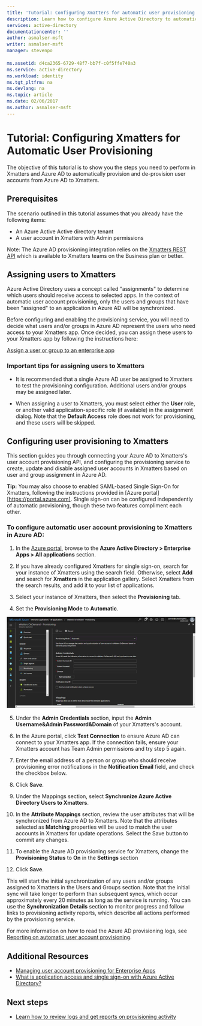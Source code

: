```yaml
---
title: 'Tutorial: Configuring Xmatters for automatic user provisioning with Azure Active Directory | Microsoft Docs'
description: Learn how to configure Azure Active Directory to automatically provision and de-provision user accounts to Xmatters.
services: active-directory
documentationcenter: ''
author: asmalser-msft
writer: asmalser-msft
manager: stevenpo

ms.assetid: d4ca2365-6729-48f7-bb7f-c0f5ffe740a3
ms.service: active-directory
ms.workload: identity
ms.tgt_pltfrm: na
ms.devlang: na
ms.topic: article
ms.date: 02/06/2017
ms.author: asmalser-msft
---
```


# Tutorial: Configuring Xmatters for Automatic User Provisioning


The objective of this tutorial is to show you the steps you need to perform in Xmatters and Azure AD to automatically provision and de-provision user accounts from Azure AD to Xmatters. 

## Prerequisites

The scenario outlined in this tutorial assumes that you already have the following items:

*   An Azure Active Active directory tenant
*   A user account in Xmatters with Admin permissions 

Note: The Azure AD provisioning integration relies on the [Xmatters REST API](https://help.xmatters.com/xmAPI/#xmatters-rest-api) which is available to Xmatters teams on the Business plan or better.

## Assigning users to Xmatters

Azure Active Directory uses a concept called "assignments" to determine which users should receive access to selected apps. In the context of automatic user account provisioning, only the users and groups that have been "assigned" to an application in Azure AD will be synchronized. 

Before configuring and enabling the provisioning service, you will need to decide what users and/or groups in Azure AD represent the users who need access to your Xmatters app. Once decided, you can assign these users to your Xmatters app by following the instructions here:

[Assign a user or group to an enterprise app](active-directory-coreapps-assign-user-azure-portal.md)

### Important tips for assigning users to Xmatters

*	It is recommended that a single Azure AD user be assigned to Xmatters to test the provisioning configuration. Additional users and/or groups may be assigned later.

*	When assigning a user to Xmatters, you must select either the **User** role, or another valid application-specific role (if available) in the assignment dialog. Note that the **Default Access** role does not work for provisioning, and these users will be skipped.


## Configuring user provisioning to Xmatters 

This section guides you through connecting your Azure AD to Xmatters's user account provisioning API, and configuring the provisioning service to create, update and disable assigned user accounts in Xmatters based on user and group assignment in Azure AD.

**Tip:** You may also choose to enabled SAML-based Single Sign-On for Xmatters, following the instructions provided in [Azure portal][https://portal.azure.com]. Single sign-on can be configured independently of automatic provisioning, though these two features compliment each other.


### To configure automatic user account provisioning to Xmatters in Azure AD:


1)	In the [Azure portal](https://portal.azure.com), browse to the **Azure Active Directory > Enterprise Apps > All applications**  section.

2) If you have already configured Xmatters for single sign-on, search for your instance of Xmatters using the search field. Otherwise, select **Add** and search for **Xmatters** in the application gallery. Select Xmatters from the search results, and add it to your list of applications.

3)	Select your instance of Xmatters, then select the **Provisioning** tab.

4)	Set the **Provisioning Mode** to **Automatic**.

![Xmatters Provisioning](./media/active-directory-saas-xmatters-provisioning-tutorial/Xmatters1.png)

5)	Under the **Admin Credentials** section, input the **Admin Username&Admin Password&Domain** of your Xmatters's account. 

6) In the Azure portal, click **Test Connection** to ensure Azure AD can connect to your Xmatters app. If the connection fails, ensure your Xmatters account has Team Admin permissions and try step 5 again.

7) Enter the email address of a person or group who should receive provisioning error notifications in the **Notification Email** field, and check the checkbox below.

8) Click **Save**. 

9) Under the Mappings section, select **Synchronize Azure Active Directory Users to Xmatters**.

10) In the **Attribute Mappings** section, review the user attributes that will be synchronized from Azure AD to Xmatters. Note that the attributes selected as **Matching** properties will be used to match the user accounts in Xmatters for update operations. Select the Save button to commit any changes.

11) To enable the Azure AD provisioning service for Xmatters, change the **Provisioning Status** to **On** in the **Settings** section

12) Click **Save**. 

This will start the initial synchronization of any users and/or groups assigned to Xmatters in the Users and Groups section. Note that the initial sync will take longer to perform than subsequent syncs, which occur approximately every 20 minutes as long as the service is running. You can use the **Synchronization Details** section to monitor progress and follow links to provisioning activity reports, which describe all actions performed by the provisioning service.

For more information on how to read the Azure AD provisioning logs, see [Reporting on automatic user account provisioning](https://docs.microsoft.com/en-us/azure/active-directory/active-directory-saas-provisioning-reporting).


## Additional Resources

* [Managing user account provisioning for Enterprise Apps](active-directory-enterprise-apps-manage-provisioning.md)
* [What is application access and single sign-on with Azure Active Directory?](active-directory-appssoaccess-whatis.md)

## Next steps

* [Learn how to review logs and get reports on provisioning activity](active-directory-saas-provisioning-reporting.md)
